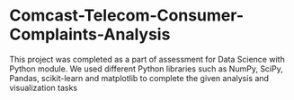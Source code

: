 # Comcast-Telecom-Consumer-Complaints-Analysis
This project was completed as a part of assessment for Data Science with Python module. We used different Python libraries such as NumPy, SciPy, Pandas, scikit-learn and  matplotlib to complete the given analysis and visualization tasks
